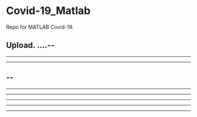 # Covid-19_Matlab

Repo for MATLAB Covid-19.

Upload.
....--
----
----------
--------
--
----
----
---
---
------
----
